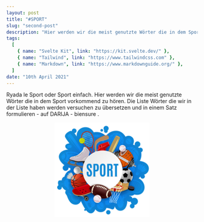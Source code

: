 ```yaml
---
layout: post
title: "#SPORT"
slug: "second-post"
description: "Hier werden wir die meist genutzte Wörter die in dem Sport vorkommend zu hören. Die Liste Wörter die wir in der Liste haben werden versuchen zu übersetzen und .."
tags:
  [
    { name: "Svelte Kit", link: "https://kit.svelte.dev/" },
    { name: "Tailwind", link: "https://www.tailwindcss.com" },
    { name: "Markdown", link: "https://www.markdownguide.org/" },
  ]
date: "10th April 2021"
---
```


<script>
  import Counter from "$lib/components/Counter.svelte"
</script>

Ryada le Sport oder Sport einfach.
Hier werden wir die meist genutzte Wörter die in dem Sport vorkommend zu hören. Die Liste Wörter die wir in der Liste haben werden versuchen zu übersetzen und in einem Satz formulieren - auf DARIJA - biensure . 

<img src="\src\lib\images\sport-0.jpg" width="250" height="250" style="display: block; margin: 0 auto;"/>
<br>
